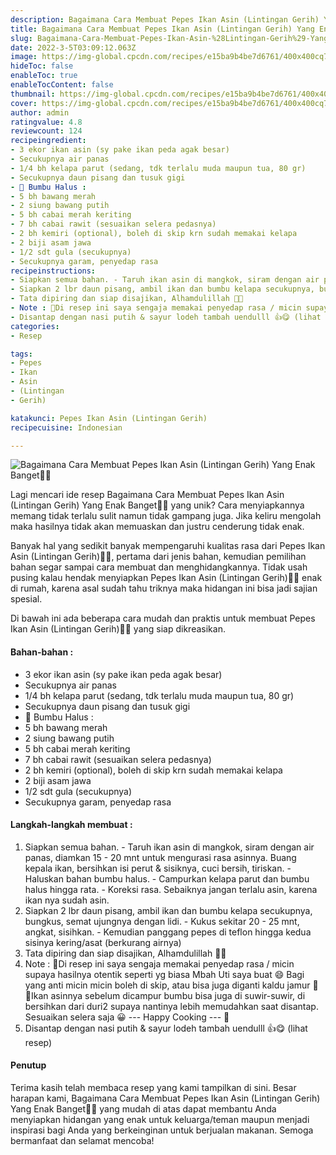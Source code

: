 ```yaml
---
description: Bagaimana Cara Membuat Pepes Ikan Asin (Lintingan Gerih) Yang Enak Banget"
title: Bagaimana Cara Membuat Pepes Ikan Asin (Lintingan Gerih) Yang Enak Banget
slug: Bagaimana-Cara-Membuat-Pepes-Ikan-Asin-%28Lintingan-Gerih%29-Yang-Enak-Banget
date: 2022-3-5T03:09:12.063Z
image: https://img-global.cpcdn.com/recipes/e15ba9b4be7d6761/400x400cq70/photo.jpg
hideToc: false
enableToc: true
enableTocContent: false
thumbnail: https://img-global.cpcdn.com/recipes/e15ba9b4be7d6761/400x400cq70/photo.jpg
cover: https://img-global.cpcdn.com/recipes/e15ba9b4be7d6761/400x400cq70/photo.jpg
author: admin
ratingvalue: 4.8
reviewcount: 124
recipeingredient:
- 3 ekor ikan asin (sy pake ikan peda agak besar)
- Secukupnya air panas
- 1/4 bh kelapa parut (sedang, tdk terlalu muda maupun tua, 80 gr)
- Secukupnya daun pisang dan tusuk gigi
- 🌠 Bumbu Halus :
- 5 bh bawang merah
- 2 siung bawang putih
- 5 bh cabai merah keriting
- 7 bh cabai rawit (sesuaikan selera pedasnya)
- 2 bh kemiri (optional), boleh di skip krn sudah memakai kelapa
- 2 biji asam jawa
- 1/2 sdt gula (secukupnya)
- Secukupnya garam, penyedap rasa
recipeinstructions:
- Siapkan semua bahan. - Taruh ikan asin di mangkok, siram dengan air panas, diamkan 15 - 20 mnt untuk mengurasi rasa asinnya. Buang kepala ikan, bersihkan isi perut & sisiknya, cuci bersih, tiriskan. - Haluskan bahan bumbu halus. - Campurkan kelapa parut dan bumbu halus hingga rata. - Koreksi rasa. Sebaiknya jangan terlalu asin, karena ikan nya sudah asin.
- Siapkan 2 lbr daun pisang, ambil ikan dan bumbu kelapa secukupnya, bungkus, semat ujungnya dengan lidi. - Kukus sekitar 20 - 25 mnt, angkat, sisihkan. - Kemudian panggang pepes di teflon hingga kedua sisinya kering/asat (berkurang airnya)
- Tata dipiring dan siap disajikan, Alhamdulillah 🙏😋
- Note : 🔼Di resep ini saya sengaja memakai penyedap rasa / micin supaya hasilnya otentik seperti yg biasa Mbah Uti saya buat 😄 Bagi yang anti micin micin boleh di skip, atau bisa juga diganti kaldu jamur 🙏 🔼Ikan asinnya sebelum dicampur bumbu bisa juga di suwir-suwir, di bersihkan dari duri2 supaya nantinya lebih memudahkan saat disantap. Sesuaikan selera saja 😀 --- Happy Cooking --- 💖
- Disantap dengan nasi putih & sayur lodeh tambah uendulll 👍😋 (lihat resep)
categories:
- Resep

tags:
- Pepes
- Ikan
- Asin
- (Lintingan
- Gerih)

katakunci: Pepes Ikan Asin (Lintingan Gerih)
recipecuisine: Indonesian

---
```


![Bagaimana Cara Membuat Pepes Ikan Asin (Lintingan Gerih) Yang Enak Banget👩‍🍳](https://img-global.cpcdn.com/recipes/e15ba9b4be7d6761/400x400cq70/photo.jpg)

Lagi mencari ide resep Bagaimana Cara Membuat Pepes Ikan Asin (Lintingan Gerih) Yang Enak Banget👩‍🍳 yang unik? Cara menyiapkannya memang tidak terlalu sulit namun tidak gampang juga. Jika keliru mengolah maka hasilnya tidak akan memuaskan dan justru cenderung tidak enak.

Banyak hal yang sedikit banyak mempengaruhi kualitas rasa dari Pepes Ikan Asin (Lintingan Gerih)👩‍🍳, pertama dari jenis bahan, kemudian pemilihan bahan segar sampai cara membuat dan menghidangkannya. Tidak usah pusing kalau hendak menyiapkan Pepes Ikan Asin (Lintingan Gerih)👩‍🍳 enak di rumah, karena asal sudah tahu triknya maka hidangan ini bisa jadi sajian spesial.

Di bawah ini ada beberapa cara mudah dan praktis untuk membuat Pepes Ikan Asin (Lintingan Gerih)👩‍🍳 yang siap dikreasikan.

<!--inarticleads1-->

#### Bahan-bahan :

- 3 ekor ikan asin (sy pake ikan peda agak besar)
- Secukupnya air panas
- 1/4 bh kelapa parut (sedang, tdk terlalu muda maupun tua, 80 gr)
- Secukupnya daun pisang dan tusuk gigi
- 🌠 Bumbu Halus :
- 5 bh bawang merah
- 2 siung bawang putih
- 5 bh cabai merah keriting
- 7 bh cabai rawit (sesuaikan selera pedasnya)
- 2 bh kemiri (optional), boleh di skip krn sudah memakai kelapa
- 2 biji asam jawa
- 1/2 sdt gula (secukupnya)
- Secukupnya garam, penyedap rasa

<!--inarticleads2-->

#### Langkah-langkah membuat :

1. Siapkan semua bahan. - Taruh ikan asin di mangkok, siram dengan air panas, diamkan 15 - 20 mnt untuk mengurasi rasa asinnya. Buang kepala ikan, bersihkan isi perut & sisiknya, cuci bersih, tiriskan. - Haluskan bahan bumbu halus. - Campurkan kelapa parut dan bumbu halus hingga rata. - Koreksi rasa. Sebaiknya jangan terlalu asin, karena ikan nya sudah asin.
1. Siapkan 2 lbr daun pisang, ambil ikan dan bumbu kelapa secukupnya, bungkus, semat ujungnya dengan lidi. - Kukus sekitar 20 - 25 mnt, angkat, sisihkan. - Kemudian panggang pepes di teflon hingga kedua sisinya kering/asat (berkurang airnya)
1. Tata dipiring dan siap disajikan, Alhamdulillah 🙏😋
1. Note : 🔼Di resep ini saya sengaja memakai penyedap rasa / micin supaya hasilnya otentik seperti yg biasa Mbah Uti saya buat 😄 Bagi yang anti micin micin boleh di skip, atau bisa juga diganti kaldu jamur 🙏 🔼Ikan asinnya sebelum dicampur bumbu bisa juga di suwir-suwir, di bersihkan dari duri2 supaya nantinya lebih memudahkan saat disantap. Sesuaikan selera saja 😀 --- Happy Cooking --- 💖
1. Disantap dengan nasi putih & sayur lodeh tambah uendulll 👍😋 (lihat resep)

#### Penutup

Terima kasih telah membaca resep yang kami tampilkan di sini. Besar harapan kami, Bagaimana Cara Membuat Pepes Ikan Asin (Lintingan Gerih) Yang Enak Banget👩‍🍳 yang mudah di atas dapat membantu Anda menyiapkan hidangan yang enak untuk keluarga/teman maupun menjadi inspirasi bagi Anda yang berkeinginan untuk berjualan makanan. Semoga bermanfaat dan selamat mencoba!